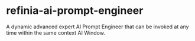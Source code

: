 # refinia-ai-prompt-engineer
A dynamic advanced expert AI Prompt Engineer that can be invoked at any time within the same context AI Window.
